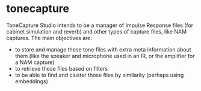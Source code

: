 # tonecapture
ToneCapture Studio intends to be a manager of Impulse Response files (for cabinet simulation and reverb) and other types of capture files, like NAM captures. The main objectives are:
- to store and manage these tone files with extra meta information about them (like the speaker and microphone used in an IR, or the amplifier for a NAM capture)
- to retrieve these files based on filters
- to be able to find and cluster those files by similarity (perhaps using embeddings)